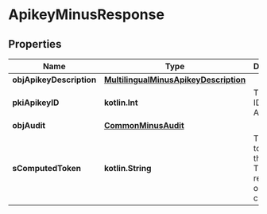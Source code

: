 
# ApikeyMinusResponse

## Properties
Name | Type | Description | Notes
------------ | ------------- | ------------- | -------------
**objApikeyDescription** | [**MultilingualMinusApikeyDescription**](MultilingualMinusApikeyDescription.md) |  | 
**pkiApikeyID** | **kotlin.Int** | The unique ID of the Apikey | 
**objAudit** | [**CommonMinusAudit**](CommonMinusAudit.md) |  | 
**sComputedToken** | **kotlin.String** | The secret token for the API key.  This will be returned only on creation. |  [optional]



